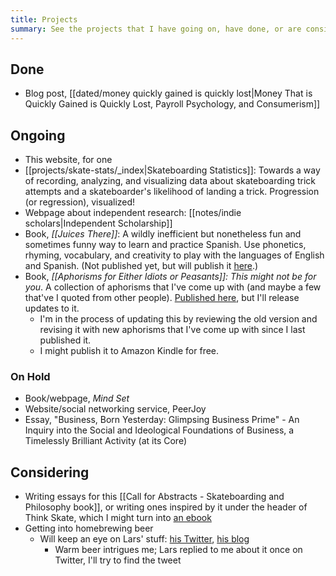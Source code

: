 ```yaml
---
title: Projects
summary: See the projects that I have going on, have done, or are considering
---
```


## Done
- Blog post, [[dated/money quickly gained is quickly lost|Money That is Quickly Gained is Quickly Lost, Payroll Psychology, and Consumerism]]

## Ongoing
- This website, for one
- [[projects/skate-stats/_index|Skateboarding Statistics]]: Towards a way of recording, analyzing, and visualizing data about skateboarding trick attempts and a skateboarder's likelihood of landing a trick. Progression (or regression), visualized!
- Webpage about independent research: [[notes/indie scholars|Independent Scholarship]]
- Book, *[[Juices There]]*: A wildly inefficient but nonetheless fun and sometimes funny way to learn and practice Spanish. Use phonetics, rhyming, vocabulary, and creativity to play with the languages of English and Spanish. (Not published yet, but will publish it [here](https://leanpub.com/juices-there "The 'Juices There?!' book on Leanpub").)
- Book, *[[Aphorisms for Either Idiots or Peasants]]: This might not be for you*. A collection of aphorisms that I've come up with (and maybe a few that've I quoted from other people). [Published here](https://leanpub.com/aphorisms-for-idiots-or-peasants), but I'll release updates to it.
	- I'm in the process of updating this by reviewing the old version and revising it with new aphorisms that I've come up with since I last published it.
	- I might publish it to Amazon Kindle for free.

### On Hold
- Book/webpage, *Mind Set*
- Website/social networking service, PeerJoy
- Essay, "Business, Born Yesterday: Glimpsing Business Prime" - An Inquiry into the Social and Ideological Foundations of Business, a Timelessly Brilliant Activity (at its Core)

## Considering
- Writing essays for this [[Call for Abstracts - Skateboarding and Philosophy book]], or writing ones inspired by it under the header of Think Skate, which I might turn into [an ebook](https://leanpub.com/thinkskate)
- Getting into homebrewing beer
	- Will keep an eye on Lars' stuff: [his Twitter](https://twitter.com/larsga), [his blog](https://www.garshol.priv.no/)
		- Warm beer intrigues me; Lars replied to me about it once on Twitter, I'll try to find the tweet